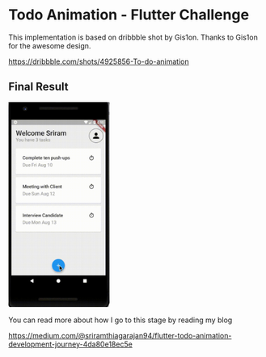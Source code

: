 # Todo Animation - Flutter Challenge

This implementation is based on dribbble shot by Gis1on. Thanks to Gis1on for the awesome design.

https://dribbble.com/shots/4925856-To-do-animation

## Final Result

<img src="screenshots/final_gif.gif" width="200"/>

You can read more about how I go to this stage by reading my blog

https://medium.com/@sriramthiagarajan94/flutter-todo-animation-development-journey-4da80e18ec5e

